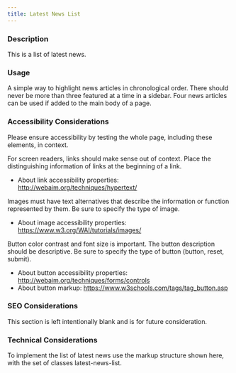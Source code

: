 ```yaml
---
title: Latest News List
---
```


### Description
This is a list of latest news.

### Usage
A simple way to highlight news articles in chronological order. There should never be more than three featured at a time in a sidebar. Four news articles can be used if added to the main body of a page.

### Accessibility Considerations
Please ensure accessibility by testing the whole page, including these elements, in context.

For screen readers, links should make sense out of context. Place the distinguishing information of links at the beginning of a link.

* About link accessibility properties: http://webaim.org/techniques/hypertext/

Images must have text alternatives that describe the information or function represented by them. Be sure to specify the type of image.

* About image accessibility properties: https://www.w3.org/WAI/tutorials/images/

Button color contrast and font size is important. The button description should be descriptive. Be sure to specify the type of button (button, reset, submit).

* About button accessibility properties: http://webaim.org/techniques/forms/controls
* About button markup: https://www.w3schools.com/tags/tag_button.asp

### SEO Considerations
This section is left intentionally blank and is for future consideration.

### Technical Considerations
To implement the list of latest news use the markup structure shown here, with the set of classes latest-news-list.
